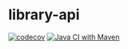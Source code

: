 # library-api
[![codecov](https://codecov.io/gh/brunoyillli/library-api/branch/master/graph/badge.svg?token=KED8B9DLGT)](https://codecov.io/gh/brunoyillli/library-api)
[![Java CI with Maven](https://github.com/brunoyillli/library-api/actions/workflows/maven.yml/badge.svg)](https://github.com/brunoyillli/library-api/actions/workflows/maven.yml)
